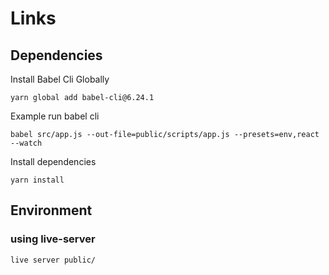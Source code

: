 # Links


## Dependencies

Install Babel Cli Globally
```
yarn global add babel-cli@6.24.1
```

Example run babel cli
```
babel src/app.js --out-file=public/scripts/app.js --presets=env,react --watch
```

Install dependencies
```
yarn install
```

## Environment

### using live-server
```
live server public/
```